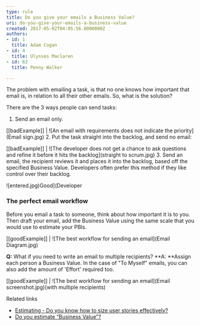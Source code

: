 ```yaml
---
type: rule
title: Do you give your emails a Business Value?
uri: do-you-give-your-emails-a-business-value
created: 2017-05-02T04:05:56.0000000Z
authors:
- id: 1
  title: Adam Cogan
- id: 4
  title: Ulysses Maclaren
- id: 62
  title: Penny Walker

---
```


The problem with emailing a task, is that no one knows how important that email is, in relation to all their other emails. So, what is the solution?
 
There are the 3 ways people can send tasks:

1. Send an email only.

[[badExample]]
| ![An email with requirements does not indicate the priority](Email sign.jpg)
2. Put the task straight into the backlog, and send no email:

[[badExample]]
| ![The developer does not get a chance to ask questions and refine it before it hits the backlog](straight to scrum.jpg)
3. Send an email, the recipient reviews it and places it into the backlog, based off the specified Business Value. Developers often prefer this method if they like control over their backlog.

![entered.jpg)Good](Developer





### The perfect email workflow


Before you email a task to someone, think about how important it is to you.  Then draft your email, add the Business Value using the same scale that you would use to estimate your PBIs.

[[goodExample]]
| ![The best workflow for sending an email](Email Diagram.jpg)

**Q:** What if you need to write an email to multiple recipients?
**A: **Assign each person a Business Value. In the case of "To Myself" emails, you can also add the amount of 'Effort' required too.

[[goodExample]]
| ![The best workflow for sending an email](Email screenshot.jpg)(with multiple recipients)


Related links



- [Estimating - Do you know how to size user stories effectively?](/_layouts/15/FIXUPREDIRECT.ASPX?WebId=3dfc0e07-e23a-4cbb-aac2-e778b71166a2&TermSetId=07da3ddf-0924-4cd2-a6d4-a4809ae20160&TermId=51296135-61d2-46bd-bee5-50f992199d99)
- [Do you estimate “Business Value”?](/_layouts/15/FIXUPREDIRECT.ASPX?WebId=3dfc0e07-e23a-4cbb-aac2-e778b71166a2&TermSetId=07da3ddf-0924-4cd2-a6d4-a4809ae20160&TermId=3a80775e-de03-4619-a9ac-3fbc97834f02)
